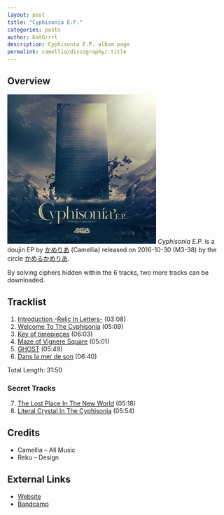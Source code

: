 ```yaml
---
layout: post
title: "Cyphisonia E.P."
categories: posts
author: KatGrrrl
description: Cyphisonia E.P. album page
permalink: camellia/discography/:title
---
```


## Overview

![CTCD-014](/assets/images/camellia/albums/CTCD-014.jpg)
*Cyphisonia E.P.* is a doujin EP by [かめりあ](/postsWiki/_posts/camellia/2023-12-10-camellia.md) (Camellia) released on 2016-10-30 (M3-38) by the circle [かめるかめりあ](#).

By solving ciphers hidden within the 6 tracks, two more tracks can be downloaded.

## Tracklist

1. [Introduction -Relic In Letters-](#) (03:08)
2. [Welcome To The Cyphisonia](#) (05:09)
3. [Key of timepieces](#) (06:03)
4. [Maze of Vignere Square](#) (05:01)
5. [GHOST](#) (05:49)
6. [Dans la mer de son](#) (06:40)

Total Length: 31:50

### Secret Tracks

7. [The Lost Place In The New World](#) (05:18)
8. [Literal Crystal In The Cyphisonia](#) (05:54)

## Credits

* Camellia – All Music
* Reku – Design

## External Links

* [Website](https://cametek.jp/cyphisonia/)
* [Bandcamp](https://cametek.bandcamp.com/album/cyphisonia-e-p)
